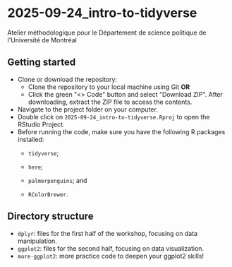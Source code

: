 # 2025-09-24_intro-to-tidyverse

Atelier méthodologique pour le Département de science politique de l'Université de Montréal

## Getting started

-   Clone or download the repository:
    -   Clone the repository to your local machine using Git **OR**
    -   Click the green "\<\> Code" button and select "Download ZIP". After downloading, extract the ZIP file to access the contents.
-   Navigate to the project folder on your computer.
-   Double click on `2025-09-24_intro-to-tidyverse.Rproj` to open the RStudio Project.
-   Before running the code, make sure you have the following R packages installed:
    -   `tidyverse`;

    -   `here`;

    -   `palmerpenguins`; and

    -   `RColorBrewer`.

## Directory structure

-   `dplyr`: files for the first half of the workshop, focusing on data manipulation.
-   `ggplot2`: files for the second half, focusing on data visualization.
-   `more-ggplot2`: more practice code to deepen your ggplot2 skills!
